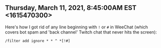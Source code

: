 ## Thursday, March 11, 2021, 8:45:00AM EST <1615470300>

Here's how I got rid of any line beginning with `!` or `#` in WeeChat
(which covers bot spam and 'back channel' Twitch chat that never hits
the screen):

```
/filter add ignore * * ^ *[!#]
```

